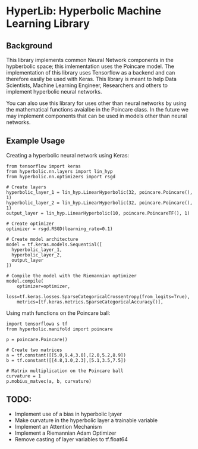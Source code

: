 # HyperLib: Hyperbolic Machine Learning Library

## Background
This library implements common Neural Network components in the hypberbolic space; this imlementation uses the Poincare model. The implementation of this library uses Tensorflow as a backend and can therefore easily be used with Keras. This library is meant to help Data Scientists, Machine Learning Engineer, Researchers and others to implement hyperbolic neural networks.

You can also use this library for uses other than neural networks by using the mathematical functions avaialbe in the Poincare class. In the future we may implement components that can be used in models other than neural networks.

## Example Usage

Creating a hyperbolic neural network using Keras:
```
from tensorflow import keras
from hyperbolic.nn.layers import lin_hyp
from hyperbolic.nn.optimizers import rsgd

# Create layers
hyperbolic_layer_1 = lin_hyp.LinearHyperbolic(32, poincare.Poincare(), 1)
hyperbolic_layer_2 = lin_hyp.LinearHyperbolic(32, poincare.Poincare(), 1)
output_layer = lin_hyp.LinearHyperbolic(10, poincare.PoincareTF(), 1)

# Create optimizer
optimizer = rsgd.RSGD(learning_rate=0.1)

# Create model architecture
model = tf.keras.models.Sequential([
  hyperbolic_layer_1,
  hyperbolic_layer_2,
  output_layer
])

# Compile the model with the Riemannian optimizer            
model.compile(
    optimizer=optimizer,
    loss=tf.keras.losses.SparseCategoricalCrossentropy(from_logits=True),
    metrics=[tf.keras.metrics.SparseCategoricalAccuracy()],
```

Using math functions on the Poincare ball:
```
import tensorflowa s tf
from hyperbolic.manifold import poincare

p = poincare.Poincare()

# Create two matrices
a = tf.constant([[5.0,9.4,3.0],[2.0,5.2,8.9])
b = tf.constant([[4.8,1.0,2.3],[5.1,3.5,7.5])

# Matrix multiplication on the Poincare ball
curvature = 1
p.mobius_matvec(a, b, curvature)
```

## TODO:
- Implement use of a bias in hyperbolic l;ayer
- Make curvature in the hyperbolic layer a trainable variable
- Implement an Attention Mechanism
- Implement a Riemannian Adam Optimizer
- Remove casting of layer variables to tf.float64
